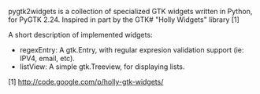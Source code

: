 pygtk2widgets is a collection of specialized GTK widgets written in Python, for PyGTK 2.24.
Inspired in part by the GTK# "Holly Widgets" library [1]


A short description of implemented widgets:

 - regexEntry:  A gtk.Entry, with regular expresion validation support (ie: IPV4, email, etc).
 - listView:    A simple gtk.Treeview, for displaying lists.




[1] http://code.google.com/p/holly-gtk-widgets/
